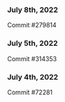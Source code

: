 ### July 8th, 2022

Commit #279814

### July 5th, 2022

Commit #314353


### July 4th, 2022

Commit #72281
